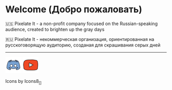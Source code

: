 # Welcome (Добро пожаловать)
🇺🇸 Pixelate It - a non-profit company focused on the Russian-speaking audience, created to brighten up the gray days

🇷🇺 Pixelate It - некоммерческая организация, ориентированная на русскоговорящую аудиторию, созданая для скрашивания серых дней

---
<p align="left">
  <img title="Наш дискорд" src="assets/discord.svg" width=50 alt="Discord logo"> 
  <img title="Наш ютуб канал" src="assets/youtube.svg" width=50 alt="Youtube logo">
</p>

Icons by Icons8<sub>[[]](https://icons8.ru/)</sub>
